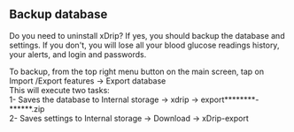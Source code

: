 ## Backup database  
  
Do you need to uninstall xDrip?  If yes, you should backup the database and settings.  If you don't, you will lose all your blood glucose readings history, your alerts, and login and passwords.  

To backup, from the top right menu button on the main screen, tap on Import /Export features -> Export database  
This will execute two tasks:  
1- Saves the database to Internal storage -> xdrip -> export********-******.zip  
2- Saves settings to Internal storage -> Download -> xDrip-export
